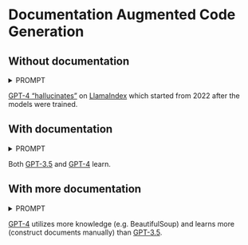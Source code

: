 # Documentation Augmented Code Generation

## Without documentation

<details>
<summary>PROMPT</summary>

write a python program with LlamaIndex interface to implement semantic search on the documents at https://gpt-index.readthedocs.io/en/latest/index.html

</details>

[GPT-4 “hallucinates”](//ai-llm.github.io/doc-code/semantic-search-with-llamaindex.html) on [LlamaIndex](https://gpt-index.readthedocs.io/en/latest/index.html) which started from 2022 after the models were trained.

## With documentation

<details>
<summary>PROMPT</summary>

Build and Query Index
Create a new .py file with the following:
```python
from llama_index import GPTSimpleVectorIndex, SimpleDirectoryReader

documents = SimpleDirectoryReader('data').load_data()
index = GPTSimpleVectorIndex.from_documents(documents)
```

This builds an index over the documents in the data folder (which in this case just consists of the essay text). We then run the following
```python
response = index.query("What did the author do growing up?")
print(response)
```

You should get back a response similar to the following: The author wrote short stories and tried to program on an IBM 1401.

===

According to above LlamaIndex documentation，write a python program with LlamaIndex interface to implement semantic search on the documents at https://gpt-index.readthedocs.io/en/latest/index.html
</details>

Both [GPT-3.5](//ai-llm.github.io/doc-code/doc-code-llamaindex-3-5.html) and [GPT-4](//ai-llm.github.io/doc-code/doc-code-llamaindex-4.html) learn.

## With more documentation

<details>
	<summary>PROMPT</summary>

Build and Query Index
Create a new .py file with the following:
```python
from llama_index import GPTSimpleVectorIndex, SimpleDirectoryReader

documents = SimpleDirectoryReader('data').load_data()
index = GPTSimpleVectorIndex.from_documents(documents)
```

This builds an index over the documents in the data folder (which in this case just consists of the essay text). We then run the following
```python
response = index.query("What did the author do growing up?")
print(response)
```
You should get back a response similar to the following: The author wrote short stories and tried to program on an IBM 1401.

===
	
Data Connectors (LlamaHub 🦙)
Our data connectors are offered through LlamaHub 🦙. LlamaHub is an open-source repository containing data loaders that you can easily plug and play into any LlamaIndex application.

Some sample data connectors:
local file directory (SimpleDirectoryReader). Can support parsing a wide range of file types: .pdf, .jpg, .png, .docx, etc.
Notion (NotionPageReader)
Google Docs (GoogleDocsReader)
Slack (SlackReader)
Discord (DiscordReader)

===
	
LlamaIndex Usage Pattern
The general usage pattern of LlamaIndex is as follows:
Load in documents (either manually, or through a data loader)
Parse the Documents into Nodes
Construct Index (from Nodes or Documents)
[Optional, Advanced] Building indices on top of other indices
Query the index
1. Load in Documents
The first step is to load in data. This data is represented in the form of Document objects. We provide a variety of data loaders which will load in Documents through the load_data function, e.g.:

```python
from llama_index import SimpleDirectoryReader

documents = SimpleDirectoryReader('data').load_data()
```

You can also choose to construct documents manually. LlamaIndex exposes the Document struct.

```python
from llama_index import Document

text_list = [text1, text2, ...]
documents = [Document(t) for t in text_list]
```

A Document represents a lightweight container around the data source. You can now choose to proceed with one of the following steps:
Feed the Document object directly into the index (see section 3).
First convert the Document into Node objects (see section 2).
2. Parse the Documents into Nodes
The next step is to parse these Document objects into Node objects. Nodes represent “chunks” of source Documents, whether that is a text chunk, an image, or more. They also contain metadata and relationship information with other nodes and index structures.
Nodes are a first-class citizen in LlamaIndex. You can choose to define Nodes and all its attributes directly. You may also choose to “parse” source Documents into Nodes through our NodeParser classes.
For instance, you can do

```python
from llama_index.node_parser import SimpleNodeParser

parser = SimpleNodeParser()

nodes = parser.get_nodes_from_documents(documents)
```

You can also choose to construct Node objects manually and skip the first section. For instance,
from llama_index.data_structs.node_v2 import Node, DocumentRelationship

```python
node1 = Node(text="<text_chunk>", doc_id="<node_id>")
node2 = Node(text="<text_chunk>", doc_id="<node_id>")
# set relationships
node1.relationships[DocumentRelationship.NEXT] = node2.get_doc_id()
node2.relationships[DocumentRelationship.PREVIOUS] = node1.get_doc_id()
```
===
	
According to above LlamaIndex documentation，write a python program with LlamaIndex interface to implement semantic search on the web page and its linked pages at https://gpt-index.readthedocs.io/en/latest/index.html
</details>

[GPT-4](//ai-llm.github.io/doc-code/doc-code-llamaindex-2-4.html) utilizes more knowledge (e.g. BeautifulSoup) and learns more (construct documents manually) than [GPT-3.5](//ai-llm.github.io/doc-code/doc-code-llamaindex-2-3-5.html).
